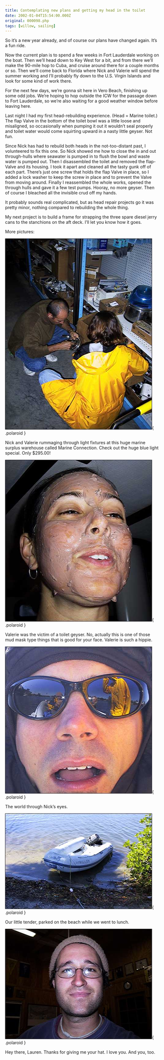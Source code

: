 ```yaml
---
title: Contemplating new plans and getting my head in the toilet
date: 2002-01-04T15:54:00.000Z
original: 000098.php
tags: [willow, sailing]
---
```


So it’s a new year already, and of course our plans have changed again. It’s a fun ride.

Now the current plan is to spend a few weeks in Fort Lauderdale working on the boat. Then we’ll head down to Key West for a bit, and from there we’ll make the 90-mile hop to Cuba, and cruise around there for a couple months or so. Then we’ll come back to Florida where Nick and Valerie will spend the summer working and I’ll probably fly down to the U.S. Virgin Islands and look for some kind of work there.

For the next few days, we’re gonna sit here in Vero Beach, finishing up some odd jobs. We’re hoping to hop outside the ICW for the passage down to Fort Lauderdale, so we’re also waiting for a good weather window before leaving here.

Last night I had my first head-rebuilding experience. (Head = Marine toilet.) The flap Valve in the bottom of the toilet bowl was a little loose and misaligned, so occasionally when pumping it out it wouldn’t seal properly and toilet water would come squirting upward in a nasty little geyser. Not fun.

Since Nick has had to rebuild both heads in the not-too-distant past, I volunteered to fix this one. So Nick showed me how to close the in and out through-hulls where seawater is pumped in to flush the bowl and waste water is pumped out. Then I disassembled the toilet and removed the flap-Valve and its housing. I took it apart and cleaned all the tasty gunk off of each part. There’s just one screw that holds the flap Valve in place, so I added a lock washer to keep the screw in place and to prevent the Valve from moving around. Finally I reassembled the whole works, opened the through hulls and gave it a few test pumps. Hooray, no more geyser. Then of course I bleached all the invisible crud off my hands.

It probably sounds real complicated, but as head repair projects go it was pretty minor, nothing compared to rebuilding the whole thing.

My next project is to build a frame for strapping the three spare diesel jerry cans to the stanchions on the aft deck. I’ll let you know how it goes.

More pictures:

![img](./rummage.jpg){ .polaroid }

Nick and Valerie rummaging through light fixtures at this huge marine surplus warehouse called Marine Connection. Check out the huge blue light special. Only $295.00!

![img](./mudmask.jpg){ .polaroid }

Valerie was the victim of a toilet geyser. No, actually this is one of those mud mask type things that is good for your face. Valerie is such a hippie.

![img](./nickseyes.jpg){ .polaroid }

The world through Nick’s eyes.

![img](./tender.jpg){ .polaroid }

Our little tender, parked on the beach while we went to lunch.

![img](./pascalface.jpg){ .polaroid }

Hey there, Lauren. Thanks for giving me your hat. I love you. And you, too.
